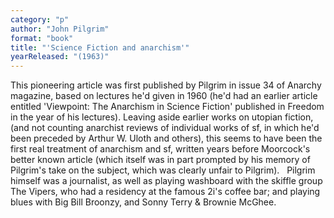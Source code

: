 ```yaml
---
category: "p"
author: "John Pilgrim"
format: "book"
title: "'Science Fiction and anarchism'"
yearReleased: "(1963)"
---
```

This pioneering article was first published by Pilgrim in issue 34 of Anarchy magazine, based on lectures he'd given in 1960 (he'd had an earlier article entitled 'Viewpoint: The Anarchism in Science Fiction' published in Freedom in the year of his lectures). Leaving aside earlier works on utopian fiction, (and not counting anarchist reviews of individual works of sf, in which he'd been preceded by Arthur W. Uloth and others), this seems to have been the first real treatment of anarchism and sf, written years before Moorcock's better known article (which itself was in part prompted by his memory of Pilgrim's take on the subject, which was clearly unfair to Pilgrim).
 
Pilgrim himself was a journalist, as well as playing washboard with the skiffle group The Vipers, who had a residency at the famous 2i's coffee bar; and playing blues with Big Bill Broonzy, and Sonny Terry & Brownie McGhee.
 